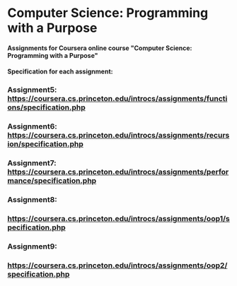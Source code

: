 # Computer Science: Programming with a Purpose

#### Assignments for Coursera online course "Computer Science: Programming with a Purpose"
#### Specification for each assignment:

### Assignment5:  https://coursera.cs.princeton.edu/introcs/assignments/functions/specification.php
### Assignment6:  https://coursera.cs.princeton.edu/introcs/assignments/recursion/specification.php
### Assignment7:  https://coursera.cs.princeton.edu/introcs/assignments/performance/specification.php
### Assignment8:
### https://coursera.cs.princeton.edu/introcs/assignments/oop1/specification.php
### Assignment9:
### https://coursera.cs.princeton.edu/introcs/assignments/oop2/specification.php
